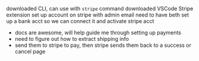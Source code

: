 downloaded CLI, can use with `stripe` command
downloaded VSCode Stripe extension
set up account on stripe with admin email
need to have beth set up a bank acct so we can connect it and activate stripe acct

-   docs are awesome, will help guide me through setting up payments
-   need to figure out how to extract shipping info
-   send them to stripe to pay, then stripe sends them back to a success or cancel page
